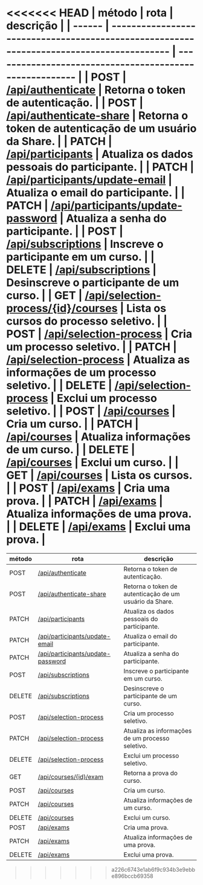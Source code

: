 <<<<<<< HEAD
| método | rota                                                                                     | descrição                                               |
| ------ | ---------------------------------------------------------------------------------------- | ------------------------------------------------------- |
| POST   | [/api/authenticate](./authenticate/authentication.md)                                    | Retorna o token de autenticação.                        |
| POST   | [/api/authenticate-share](./authenticate/authenticationShare.md)                         | Retorna o token de autenticação de um usuário da Share. |
| PATCH  | [/api/participants](./participants/updatePersonalData.md)                                | Atualiza os dados pessoais do participante.             |
| PATCH  | [/api/participants/update-email](./participants/updateEmail.md)                          | Atualiza o email do participante.                       |
| PATCH  | [/api/participants/update-password](./participants/updatePassword.md)                    | Atualiza a senha do participante.                       |
| POST   | [/api/subscriptions](./subscriptions/subscribe.md)                                       | Inscreve o participante em um curso.                    |
| DELETE | [/api/subscriptions](./subscriptions/unsubscribe.md)                                     | Desinscreve o participante de um curso.                 |
| GET    | [/api/selection-process/{id}/courses](./selectionProcess/showSelectionProcessCourses.md) | Lista os cursos do processo seletivo.                   |
| POST   | [/api/selection-process](./selectionProcess/createSelectionProcess.md)                   | Cria um processo seletivo.                              |
| PATCH  | [/api/selection-process](./selectionProcess/updateSelectionProcess.md)                   | Atualiza as informações de um processo seletivo.        |
| DELETE | [/api/selection-process](./selectionProcess/deleteSelectionProcess.md)                   | Exclui um processo seletivo.                            |
| POST   | [/api/courses](./courses/createCourse.md)                                                | Cria um curso.                                          |
| PATCH  | [/api/courses](./courses/updateCourse.md)                                                | Atualiza informações de um curso.                       |
| DELETE | [/api/courses](./courses/deleteCourse.md)                                                | Exclui um curso.                                        |
| GET    | [/api/courses](./courses/showCourses.md)                                                 | Lista os cursos.                                        |
| POST   | [/api/exams](./exams/createExam.md)                                                      | Cria uma prova.                                         |
| PATCH  | [/api/exams](./exams/updateExam.md)                                                      | Atualiza informações de uma prova.                      |
| DELETE | [/api/exams](./exams/deleteExam.md)                                                      | Exclui uma prova.                                       |
=======
| método | rota                                                                   | descrição                                               |
| ------ | ---------------------------------------------------------------------- | ------------------------------------------------------- |
| POST   | [/api/authenticate](./authenticate/authentication.md)                  | Retorna o token de autenticação.                        |
| POST   | [/api/authenticate-share](./authenticate/authenticationShare.md)       | Retorna o token de autenticação de um usuário da Share. |
| PATCH  | [/api/participants](./participants/updatePersonalData.md)              | Atualiza os dados pessoais do participante.             |
| PATCH  | [/api/participants/update-email](./participants/updateEmail.md)        | Atualiza o email do participante.                       |
| PATCH  | [/api/participants/update-password](./participants/updatePassword.md)  | Atualiza a senha do participante.                       |
| POST   | [/api/subscriptions](./subscriptions/subscribe.md)                     | Inscreve o participante em um curso.                    |
| DELETE | [/api/subscriptions](./subscriptions/unsubscribe.md)                   | Desinscreve o participante de um curso.                 |
| POST   | [/api/selection-process](./selectionProcess/createSelectionProcess.md) | Cria um processo seletivo.                              |
| PATCH  | [/api/selection-process](./selectionProcess/updateSelectionProcess.md) | Atualiza as informações de um processo seletivo.        |
| DELETE | [/api/selection-process](./selectionProcess/deleteSelectionProcess.md) | Exclui um processo seletivo.                            |
| GET    | [/api/courses/{id}/exam](./courses/getExam.md)                         | Retorna a prova do curso.                               |
| POST   | [/api/courses](./courses/createCourse.md)                              | Cria um curso.                                          |
| PATCH  | [/api/courses](./courses/updateCourse.md)                              | Atualiza informações de um curso.                       |
| DELETE | [/api/courses](./courses/deleteCourse.md)                              | Exclui um curso.                                        |
| POST   | [/api/exams](./exams/createExam.md)                                    | Cria uma prova.                                         |
| PATCH  | [/api/exams](./exams/updateExam.md)                                    | Atualiza informações de uma prova.                      |
| DELETE | [/api/exams](./exams/deleteExam.md)                                    | Exclui uma prova.                                       |
>>>>>>> a226c6743e1ab6f9c934b3e9ebbe896bccb69358
